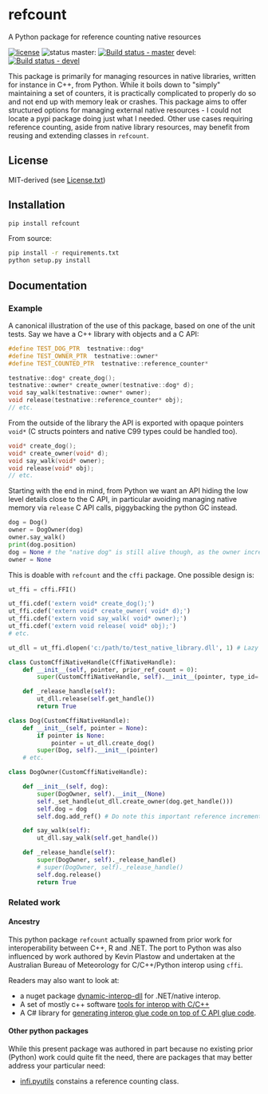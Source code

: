 # refcount

A Python package for reference counting native resources

[![license](http://img.shields.io/badge/license-MIT-blue.svg)](https://github.com/jmp75/pyrefcount/blob/devel/LICENSE.txt) ![status](https://img.shields.io/badge/status-alpha-blue.svg) master: [![Build status - master](https://ci.appveyor.com/api/projects/status/vmwq7xarxxj8s564/branch/master?svg=true)](https://ci.appveyor.com/project/jmp75/pyrefcount/branch/master) devel: [![Build status - devel](https://ci.appveyor.com/api/projects/status/vmwq7xarxxj8s564/branch/devel?svg=true)](https://ci.appveyor.com/project/jmp75/pyrefcount/branch/devel)

This package is primarily for managing resources in native libraries, written for instance in C++, from Python. While it boils down to "simply" maintaining a set of counters, it is practically complicated to properly do so and not end up with memory leak or crashes. This package aims to offer structured options for managing external native resources - I could not locate a pypi package doing just what I needed. Other use cases requiring reference counting, aside from native library resources, may benefit from reusing and extending classes in `refcount`.

## License

MIT-derived (see [License.txt](./LICENSE.txt))

## Installation

```sh
pip install refcount
```

From source:

```sh
pip install -r requirements.txt
python setup.py install
```

## Documentation

### Example

A canonical illustration of the use of this package, based on one of the unit tests. Say we have a C++ library with objects and a C API:

```C++
#define TEST_DOG_PTR  testnative::dog*
#define TEST_OWNER_PTR  testnative::owner*
#define TEST_COUNTED_PTR  testnative::reference_counter*

testnative::dog* create_dog();
testnative::owner* create_owner(testnative::dog* d);
void say_walk(testnative::owner* owner);
void release(testnative::reference_counter* obj);
// etc.
```

From the outside of the library the API is exported with opaque pointers `void*` (C structs pointers and native C99 types could be handled too).

```C++
void* create_dog();
void* create_owner(void* d);
void say_walk(void* owner);
void release(void* obj);
// etc.
```

Starting with the end in mind, from Python we want an API hiding the low level details close to the C API, in particular avoiding managing native memory via `release` C API calls, piggybacking the python GC instead.

```py
dog = Dog()
owner = DogOwner(dog)
owner.say_walk()
print(dog.position)
dog = None # the "native dog" is still alive though, as the owner incremented the ref count
owner = None
```

This is doable with `refcount` and the `cffi` package. One possible design is:

```py
ut_ffi = cffi.FFI()

ut_ffi.cdef('extern void* create_dog();')
ut_ffi.cdef('extern void* create_owner( void* d);')
ut_ffi.cdef('extern void say_walk( void* owner);')
ut_ffi.cdef('extern void release( void* obj);')
# etc.

ut_dll = ut_ffi.dlopen('c:/path/to/test_native_library.dll', 1) # Lazy loading

class CustomCffiNativeHandle(CffiNativeHandle):
    def __init__(self, pointer, prior_ref_count = 0):
        super(CustomCffiNativeHandle, self).__init__(pointer, type_id='', prior_ref_count = prior_ref_count)

    def _release_handle(self):
        ut_dll.release(self.get_handle())
        return True

class Dog(CustomCffiNativeHandle):
    def __init__(self, pointer = None):
        if pointer is None:
            pointer = ut_dll.create_dog()
        super(Dog, self).__init__(pointer)
    # etc.

class DogOwner(CustomCffiNativeHandle):

    def __init__(self, dog):
        super(DogOwner, self).__init__(None)
        self._set_handle(ut_dll.create_owner(dog.get_handle()))
        self.dog = dog
        self.dog.add_ref() # Do note this important reference increment

    def say_walk(self):
        ut_dll.say_walk(self.get_handle())

    def _release_handle(self):
        super(DogOwner, self)._release_handle()
        # super(DogOwner, self)._release_handle()
        self.dog.release()
        return True
```

### Related work

#### Ancestry

This python package `refcount` actually spawned from prior work for interoperability between C++, R and .NET. The port to Python was also influenced by work authored by Kevin Plastow and undertaken at the Australian Bureau of Meteorology for C/C++/Python interop using `cffi`.

Readers may also want to look at:

* a nuget package [dynamic-interop-dll](https://github.com/jmp75/dynamic-interop-dll) for .NET/native interop.
* A set of mostly c++ software [tools for interop with C/C++](https://github.com/jmp75/rcpp-interop-commons)
* A C# library for [generating interop glue code on top of C API glue code](https://github.com/jmp75/rcpp-wrapper-generation).

#### Other python packages

While this present package was authored in part because no existing prior (Python) work could quite fit the need, there are packages that may better address your particular need:

* [infi.pyutils](https://pypi.org/project/infi.pyutils/) constains a reference counting class.
